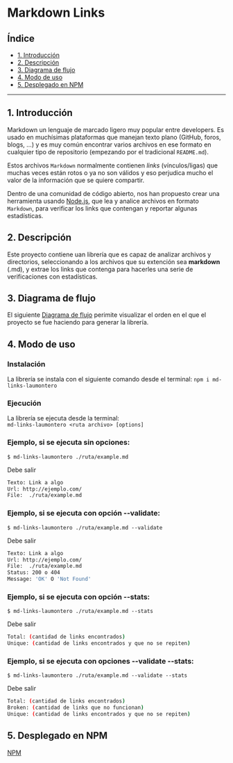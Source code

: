 # Markdown Links

## Índice

* [1. Introducción](#1-introducción)
* [2. Descripción](#2-descripción)
* [3. Diagrama de flujo](#3-diagrama-de-flujo)
* [4. Modo de uso](#4-mode-de.uso)
* [5. Desplegado en NPM](#5-desplegado-en-NPM)

***

## 1. Introducción

 Markdown un lenguaje de marcado
ligero muy popular entre developers. Es usado en muchísimas plataformas que
manejan texto plano (GitHub, foros, blogs, ...) y es muy común
encontrar varios archivos en ese formato en cualquier tipo de repositorio
(empezando por el tradicional `README.md`).

Estos archivos `Markdown` normalmente contienen _links_ (vínculos/ligas) que
muchas veces están rotos o ya no son válidos y eso perjudica mucho el valor de
la información que se quiere compartir.

Dentro de una comunidad de código abierto, nos han propuesto crear una
herramienta usando [Node.js](https://nodejs.org/), que lea y analice archivos
en formato `Markdown`, para verificar los links que contengan y reportar
algunas estadísticas.



## 2. Descripción

Este proyecto contiene uan librería que es capaz de analizar archivos y directorios, seleccionando a los archivos que su extención sea **markdown** (.md), y extrae los links que contenga para hacerles una serie de verificaciones con estadísticas.


## 3. Diagrama de flujo

El siguiente [Diagrama de flujo](https://miro.com/app/board/uXjVMHqQnGA=/?share_link_id=701567099394) perimite visualizar el orden en el que el proyecto se fue haciendo para generar la librería. 

## 4. Modo de uso

### Instalación
La librería se instala con el siguiente comando desde el terminal: `npm i md-links-laumontero` 

### Ejecución
La librería se ejecuta desde la terminal:  
`md-links-laumontero <ruta archivo> [options]`


### Ejemplo, si se ejecuta sin opciones: 
 `$ md-links-laumontero ./ruta/example.md`

Debe salir

```sh
Texto: Link a algo
Url: http://ejemplo.com/
File:  ./ruta/example.md 
```


### Ejemplo, si se ejecuta con opción --validate: 
`$ md-links-laumontero ./ruta/example.md --validate`

Debe salir

```sh
Texto: Link a algo
Url: http://ejemplo.com/
File:  ./ruta/example.md 
Status: 200 o 404
Message: 'OK' O 'Not Found'
```

### Ejemplo, si se ejecuta con opción --stats: 
`$ md-links-laumontero ./ruta/example.md --stats`

Debe salir

```sh
Total: (cantidad de links encontrados)
Unique: (cantidad de links encontrados y que no se repiten)
```

### Ejemplo, si se ejecuta con opciones --validate --stats: 
`$ md-links-laumontero ./ruta/example.md --validate --stats`

Debe salir

```sh
Total: (cantidad de links encontrados)
Broken: (cantidad de links que no funcionan)
Unique: (cantidad de links encontrados y que no se repiten)
```

## 5. Desplegado en NPM

[NPM](https://www.npmjs.com/package/md-links-laumontero)
